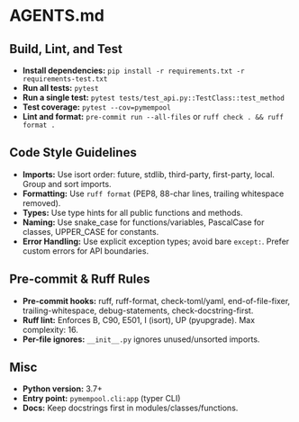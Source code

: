 # AGENTS.md

## Build, Lint, and Test

- **Install dependencies:** `pip install -r requirements.txt -r requirements-test.txt`
- **Run all tests:** `pytest`
- **Run a single test:** `pytest tests/test_api.py::TestClass::test_method`
- **Test coverage:** `pytest --cov=pymempool`
- **Lint and format:** `pre-commit run --all-files` or `ruff check . && ruff format .`

## Code Style Guidelines

- **Imports:** Use isort order: future, stdlib, third-party, first-party, local. Group and sort imports.
- **Formatting:** Use `ruff format` (PEP8, 88-char lines, trailing whitespace removed).
- **Types:** Use type hints for all public functions and methods.
- **Naming:** Use snake_case for functions/variables, PascalCase for classes, UPPER_CASE for constants.
- **Error Handling:** Use explicit exception types; avoid bare `except:`. Prefer custom errors for API boundaries.

## Pre-commit & Ruff Rules

- **Pre-commit hooks:** ruff, ruff-format, check-toml/yaml, end-of-file-fixer, trailing-whitespace, debug-statements, check-docstring-first.
- **Ruff lint:** Enforces B, C90, E501, I (isort), UP (pyupgrade). Max complexity: 16.
- **Per-file ignores:** `__init__.py` ignores unused/unsorted imports.

## Misc

- **Python version:** 3.7+
- **Entry point:** `pymempool.cli:app` (typer CLI)
- **Docs:** Keep docstrings first in modules/classes/functions.
